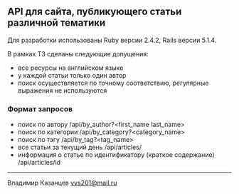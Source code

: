 ## API для сайта, публикующего статьи различной тематики
Для разработки использованы Ruby версии 2.4.2, Rails версии 5.1.4.

В рамках ТЗ сделаны следующие допущения:
- все ресурсы на английском языке
- у каждой статьи только один автор
- поиск осуществляется по точному соответствию, регулярные выражения не используются

### Формат запросов
- поиск по автору
/api/by_author?<first_name last_name>
- поиск по категории
/api/by_category?<category_name>
- поиск по тэгу
/api/by_tag?<tag_name>
- все статьи за текущий день
/api/articles/
- информация о статье по идентификатору (краткое содержание)
/api/articles/id
________________________________________________________________________________
Владимир Казанцев
vvs201@mail.ru
